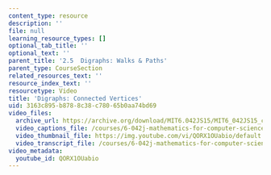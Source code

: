 ```yaml
---
content_type: resource
description: ''
file: null
learning_resource_types: []
optional_tab_title: ''
optional_text: ''
parent_title: '2.5  Digraphs: Walks & Paths'
parent_type: CourseSection
related_resources_text: ''
resource_index_text: ''
resourcetype: Video
title: 'Digraphs: Connected Vertices'
uid: 3163c895-b878-8c38-c780-65b0aa74bd69
video_files:
  archive_url: https://archive.org/download/MIT6.042JS15/MIT6_042JS15_connected_ipod.mp4
  video_captions_file: /courses/6-042j-mathematics-for-computer-science-spring-2015/7e1156fba996550781f102d0cea51515_QORX1OUabio.vtt
  video_thumbnail_file: https://img.youtube.com/vi/QORX1OUabio/default.jpg
  video_transcript_file: /courses/6-042j-mathematics-for-computer-science-spring-2015/8d8b044731e4f48cbc902452a8ee6c19_QORX1OUabio.pdf
video_metadata:
  youtube_id: QORX1OUabio
---
```

